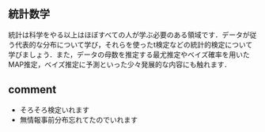 ## 統計数学  
 統計は科学をやる以上はほぼすべての人が学ぶ必要のある領域です．データが従う代表的な分布について学び，それらを使ったt検定などの統計的検定について学びましょう．また，データの母数を推定する最尤推定やベイズ確率を用いたMAP推定，ベイズ推定に予測といった少々発展的な内容にも触れます．

## comment
- そろそろ検定いれます
- 無情報事前分布忘れてたのでいれます
